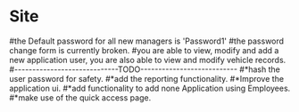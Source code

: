 # Site
#the Default password for all new managers is 'Password1'
#the password change form is currently broken.
#you are able to view, modify and add a new application user, you are also able to view and modify vehicle records.
#-----------------------------TODO---------------------------
#*hash the user password for safety.
#*add the reporting functionality.
#*Improve the application ui.
#*add functionality to add none Application using Employees.
#*make use of the quick access page.
